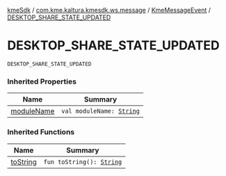 [kmeSdk](../../index.md) / [com.kme.kaltura.kmesdk.ws.message](../index.md) / [KmeMessageEvent](index.md) / [DESKTOP_SHARE_STATE_UPDATED](./-d-e-s-k-t-o-p_-s-h-a-r-e_-s-t-a-t-e_-u-p-d-a-t-e-d.md)

# DESKTOP_SHARE_STATE_UPDATED

`DESKTOP_SHARE_STATE_UPDATED`

### Inherited Properties

| Name | Summary |
|---|---|
| [moduleName](module-name.md) | `val moduleName: `[`String`](https://kotlinlang.org/api/latest/jvm/stdlib/kotlin/-string/index.html) |

### Inherited Functions

| Name | Summary |
|---|---|
| [toString](to-string.md) | `fun toString(): `[`String`](https://kotlinlang.org/api/latest/jvm/stdlib/kotlin/-string/index.html) |
